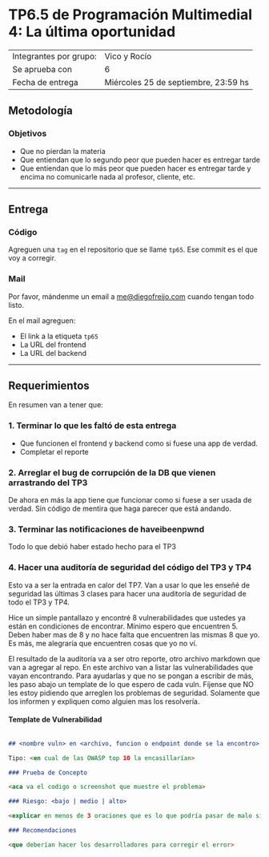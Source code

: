 
# TP6.5 de Programación Multimedial 4: La última oportunidad

|                        |                                      |
| ---------------------- | ------------------------------------ |
| Integrantes por grupo: | Vico y Rocío                         |
| Se aprueba con         | 6                                    |
| Fecha de entrega       | Miércoles 25 de septiembre, 23:59 hs |

## Metodología

### Objetivos

- Que no pierdan la materia
- Que entiendan que lo segundo peor que pueden hacer es entregar tarde
- Que entiendan que lo más peor que pueden hacer es entregar tarde y encima no comunicarle nada al profesor, cliente, etc.

----

## Entrega

### Código

Agreguen una `tag` en el repositorio que se llame `tp65`. Ese commit es el que voy a corregir.

### Mail

Por favor, mándenme un email a <me@diegofreijo.com> cuando tengan todo listo. 

En el mail agreguen:

- El link a la etiqueta `tp65`
- La URL del frontend
- La URL del backend

----

## Requerimientos

En resumen van a tener que:

### 1. Terminar lo que les faltó de esta entrega

- Que funcionen el frontend y backend como si fuese una app de verdad. 
- Completar el reporte

### 2. Arreglar el bug de corrupción de la DB que vienen arrastrando del TP3

De ahora en más la app tiene que funcionar como si fuese a ser usada de verdad. Sin código de mentira que haga parecer que está andando.

### 3. Terminar las notificaciones de haveibeenpwnd 

Todo lo que debió haber estado hecho para el TP3

### 4. Hacer una auditoría de seguridad del código del TP3 y TP4

Esto va a ser la entrada en calor del TP7. Van a usar lo que les enseñé de seguridad las últimas 3 clases para hacer una auditoría de seguridad de todo el  TP3 y TP4. 

Hice un simple pantallazo y encontré 8 vulnerabilidades que ustedes ya están en condiciones de encontrar. Mínimo espero que encuentren 5. Deben haber mas de 8 y no hace falta que encuentren las mismas 8 que yo. Es más, me alegraría que encuentren cosas que yo no ví.

El resultado de la auditoría va a ser otro reporte, otro archivo markdown que van a agregar al repo. En este archivo van a listar las vulnerabilidades que vayan encontrando. Para ayudarlas y que no se pongan a escribir de más, les paso abajo un template de lo que espero de cada vuln. Fíjense que NO les estoy pidiendo que arreglen los problemas de seguridad. Solamente que los informen y expliquen como alguien mas los resolvería.

#### Template de Vulnerabilidad

```md

## <nombre vuln> en <archivo, funcion o endpoint donde se la encontro>

Tipo: <en cual de las OWASP top 10 la encasillarían>

### Prueba de Concepto

<aca va el codigo o screenshot que muestre el problema>

### Riesgo: <bajo | medio | alto>

<explicar en menos de 3 oraciones que es lo que podría pasar de malo si se lo deja como está o como algun atacante podría abusar del problema. Pueden usar mas de 3 oraciones pero les pongo ese número para que vean que no espero una gran redacción si no algo corto y directo>

### Recomendaciones

<que deberían hacer los desarrolladores para corregir el error>

```

